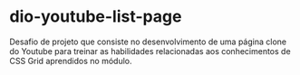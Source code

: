 # dio-youtube-list-page
Desafio de projeto que consiste no desenvolvimento de uma página clone do Youtube para treinar as habilidades relacionadas aos conhecimentos de CSS Grid aprendidos no módulo.

